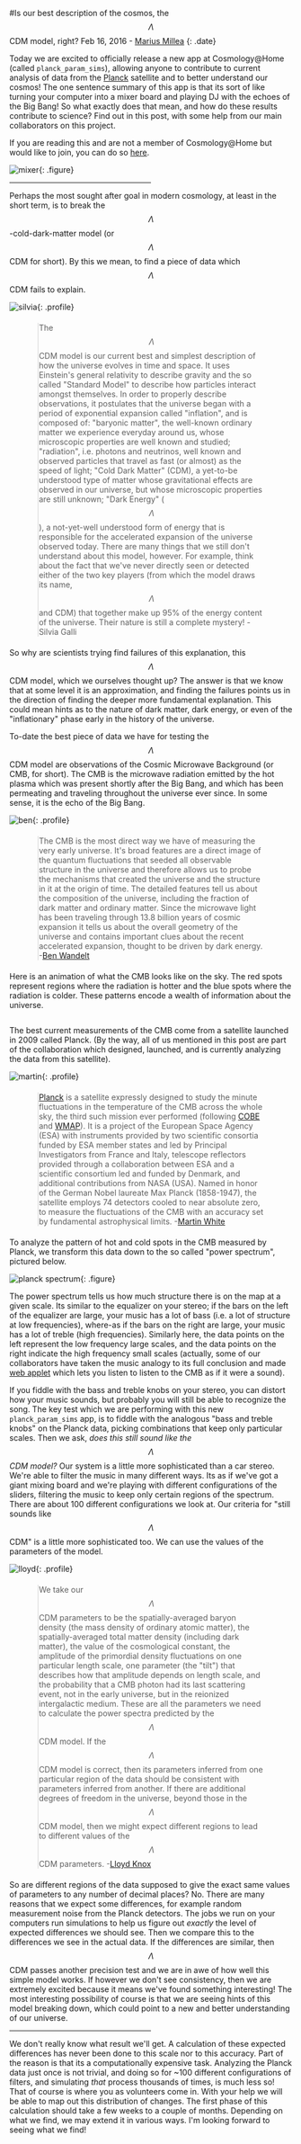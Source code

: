 <head>
<style>
blockquote {margin: 20px 10% 20px 10%; padding-left:0;}
img.profile {margin: 5px 10% 0 15px; border-radius:15px; float:right; width:150px; }
img.figure {width: 70%; border-radius: 10px; margin: 20px auto 20px auto; display:block; }
h1 {margin-left: 10px;}
p.date{margin-top:-20px; margin-bottom:30px;}
</style>
</head>

<script src="https://cdn.mathjax.org/mathjax/latest/MathJax.js?config=TeX-AMS_HTML" type="text/javascript"></script>

<script>
  (function(d, s, id){
     var js, fjs = d.getElementsByTagName(s)[0];
     if (d.getElementById(id)) {return;}
     js = d.createElement(s); js.id = id;
     js.src = "https://assets.gfycat.com/gfycat.js";
     fjs.parentNode.insertBefore(js, fjs);
   }(document, 'script', 'gfycat-js'));
</script>

#Is our best description of the cosmos, the $$\Lambda$$CDM model, right?
Feb 16, 2016 - [Marius Millea](http://www.cosmologyathome.org/view_profile.php?userid=990172)
{: .date}

Today we are excited to officially release a new app at Cosmology@Home (called `planck_param_sims`), allowing anyone to contribute to current analysis of data from the [Planck](https://en.wikipedia.org/wiki/Planck_(spacecraft)) satellite and to better understand our cosmos! The one sentence summary of this app is that its sort of like turning your computer into a mixer board and playing DJ with the echoes of the Big Bang! So what exactly does that mean, and how do these results contribute to science? Find out in this post, with some help from our main collaborators on this project. 

If you are reading this and are not a member of Cosmology@Home but would like to join, you can do so [here](join.php).

![mixer](img/mixer_board_universe.jpg){: .figure}


<hr style="width:50%;"/>

Perhaps the most sought after goal in modern cosmology, at least in the short term, is to break the $$\Lambda$$-cold-dark-matter model (or $$\Lambda$$CDM for short). By this we mean, to find a piece of data which $$\Lambda$$CDM fails to explain.

![silvia](img/people/galli-silvia-kicp.jpg){: .profile}

> The $$\Lambda$$CDM model is our current best and simplest description of how the universe evolves in time and space. It uses Einstein's general relativity to describe gravity and the so called "Standard Model" to describe how particles interact amongst themselves. In order to properly describe observations, it postulates that the universe began with a period of exponential expansion called "inflation", and is composed of: "baryonic matter", the well-known ordinary matter we experience everyday around us, whose microscopic properties are well known and studied; "radiation", i.e. photons and neutrinos, well known and observed particles that travel as fast (or almost) as the speed of light; "Cold Dark Matter" (CDM), a yet-to-be understood type of matter whose  gravitational effects are observed in our universe, but whose microscopic properties are still unknown; "Dark Energy" ($$\Lambda$$), a not-yet-well understood form of energy that is responsible for the accelerated expansion of the universe observed today. There are many things that we still don't understand about this model, however. For example, think about the fact that we've never directly seen or detected either of the two key players (from which the model draws its name, $$\Lambda$$ and CDM) that together make up 95% of the energy content of the universe. Their nature is still a complete mystery!  -Silvia Galli

So why are scientists trying find failures of this explanation, this $$\Lambda$$CDM model, which we ourselves thought up? The answer is that we know that at some level it is an approximation, and finding the failures points us in the direction of finding the deeper more fundamental explanation. This could mean hints as to the nature of dark matter, dark energy, or even of the "inflationary" phase early in the history of the universe.  

To-date the best piece of data we have for testing the $$\Lambda$$CDM model are observations of the Cosmic Microwave Background (or CMB, for short). The CMB is the microwave radiation emitted by the hot plasma which was present shortly after the Big Bang, and which has been permeating and traveling throughout the universe ever since. In some sense, it is the echo of the Big Bang. 

![ben](img/people/bwandelt.jpg){: .profile}

> The CMB is the most direct way we have of measuring the very early universe. It's broad features are a direct image of the quantum fluctuations that seeded all observable structure in the universe and therefore allows us to probe the mechanisms that created the universe and the structure in it at the origin of time. The detailed features tell us about the composition of the universe, including the fraction of dark matter and ordinary matter. Since the microwave light has been traveling through 13.8 billion years of cosmic expansion it tells us about the overall geometry of the universe and contains important clues about the recent accelerated expansion, thought to be driven by dark energy. -[Ben Wandelt](http://ilp.upmc.fr/wandelt.php)

Here is an animation of what the CMB looks like on the sky. The red spots represent regions where the radiation is hotter and the blue spots where the radiation is colder. These patterns encode a wealth of information about the universe.

<p style="text-align:center;"><img class="gfyitem" data-id="SnoopyGorgeousHalibut" style="border-radius:15px;"/></p>

The best current measurements of the CMB come from a satellite launched in 2009 called Planck. (By the way, all of us mentioned in this post are part of the collaboration which designed, launched, and is currently analyzing the data from this satellite).

![martin](img/people/mjw_pic.jpg){: .profile}

> [Planck](http://www.esa.int/Planck) is a satellite expressly designed to study the minute fluctuations in the temperature of the CMB across the whole sky, the third such mission ever performed (following [COBE](https://en.wikipedia.org/wiki/Cosmic_Background_Explorer) and [WMAP](https://en.wikipedia.org/wiki/Wilkinson_Microwave_Anisotropy_Probe)). It is a project of the European Space Agency (ESA) with instruments provided by two scientific consortia funded by ESA member states and led by Principal Investigators from France and Italy, telescope reflectors provided through a collaboration between ESA and a scientific consortium led and funded by Denmark, and additional contributions from NASA (USA). Named in honor of the German Nobel laureate Max Planck (1858-1947), the satellite employs 74 detectors cooled to near absolute zero, to measure the fluctuations of the CMB with an accuracy set by fundamental astrophysical limits. -[Martin White](http://w.astro.berkeley.edu/~mwhite/)


To analyze the pattern of hot and cold spots in the CMB measured by Planck, we transform this data down to the so called "power spectrum", pictured below.

![planck spectrum](img/planck2014_TT_Dl_NORES_bin30_w180mm.svg){: .figure}

The power spectrum tells us how much structure there is on the map at a given scale. Its similar to the equalizer on your stereo; if the bars on the left of the equalizer are large, your music has a lot of bass (i.e. a lot of structure at low frequencies), where-as if the bars on the right are large, your music has a lot of treble (high frequencies). Similarly here, the data points on the left represent the low frequency large scales, and the data points on the right indicate the high frequency small scales (actually, some of our collaborators have taken the music analogy to its full conclusion and made [web applet](http://web.physics.ucsb.edu/~jatila/CMB-sounds/CMB) which lets you listen to listen to the CMB as if it were a sound).

If you fiddle with the bass and treble knobs on your stereo, you can distort how your music sounds, but probably you will still be able to recognize the song. The key test which we are performing with this new `planck_param_sims` app, is to fiddle with the analogous "bass and treble knobs" on the Planck data, picking combinations that keep only particular scales. Then we ask, *does this still sound like the $$\Lambda$$CDM model?* Our system is a little more sophisticated than a car stereo. We're able to filter the music in many different ways. Its as if we've got a giant mixing board and we're playing with different configurations of the sliders, filtering the music to keep only certain regions of the spectrum. There are about 100 different configurations we look at. Our criteria for "still sounds like $$\Lambda$$CDM" is a little more sophisticated too. We can use the values of the parameters of the model.

![lloyd](img/people/lloyd.jpg){: .profile}

> We take our $$\Lambda$$CDM parameters to be the spatially-averaged baryon density (the mass density of ordinary atomic matter), the spatially-averaged total matter density (including dark matter), the value of the cosmological constant, the amplitude of the primordial density fluctuations on one particular length scale, one parameter (the "tilt") that describes how that amplitude depends on length scale, and the probability that a CMB photon had its last scattering event, not in the early universe, but in the reionized intergalactic medium. These are all the parameters we need to calculate the power spectra predicted by the $$\Lambda$$CDM model. If the $$\Lambda$$CDM model is correct, then its parameters inferred from one particular region of the data should be consistent with parameters inferred from another. If there are additional degrees of freedom in the universe, beyond those in the $$\Lambda$$CDM model, then we might expect different regions to lead to different values of the $$\Lambda$$CDM parameters. -[Lloyd Knox](http://www.lloydknox.com/)

So are different regions of the data supposed to give the exact same values of parameters to any number of decimal places? No. There are many reasons that we expect some differences, for example random measurement noise from the Planck detectors. The jobs we run on your computers run simulations to help us figure out *exactly* the level of expected differences we should see. Then we compare this to the differences we see in the actual data. If the differences are similar, then $$\Lambda$$CDM passes another precision test and we are in awe of how well this simple model works. If however we don't see consistency, then we are extremely excited because it means we've found something interesting! The most interesting possibility of course is that we are seeing hints of this model breaking down, which could point to a new and better understanding of our universe. 

<hr style="width:50%;"/>

We don't really know what result we'll get. A calculation of these expected differences has never been done to this scale nor to this accuracy. Part of the reason is that its a computationally expensive task. Analyzing the Planck data just once is not trivial, and doing so for ~100 different configurations of filters, and simulating *that* process thousands of times, is much less so! That of course is where you as volunteers come in. With your help we will be able to map out this distribution of changes. The first phase of this calculation should take a few weeks to a couple of months. Depending on what we find, we may extend it in various ways. I'm looking forward to seeing what we find!
